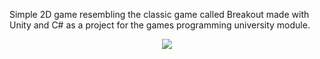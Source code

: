 Simple 2D game resembling the classic game called Breakout made with Unity and C# as a project for the games programming university module.

<p align="center">
  <img src="https://github.com/JakubKornacki/Breakout-2D/assets/58008224/647203a3-8f32-461d-b1e3-c2a379495a2b">
</p>

